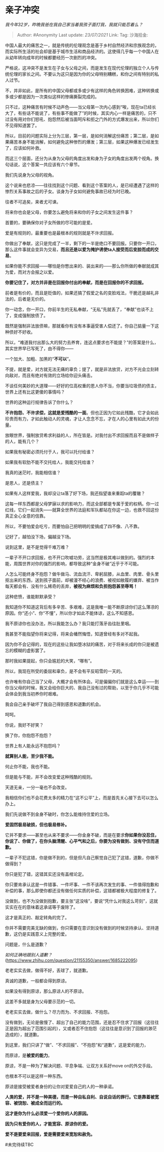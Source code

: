 # 亲子冲突
*我今年32岁，昨晚我爸在我自己家当着我孩子面打我，我就只能忍着么？*

> Author: #Anonymity
> Last update: *23/07/2021*
> Link:
> Tag:
> 沙海拾金:

中国人最大的痛苦之一，就是传统的伦理观念是基于乡村自然经济和宗族观念的，而实际所生活的社会却是基于城市生活和商品经济的。这使得几乎每一个中国人在从幼年转向成年的时候都要经历一次剧烈的冲突。

严格说，这冲突不是发生在子女与父母之间，而是发生在现代伦理的独立个人与传统伦理的家长之间。不要认为这只是因为你的父母特别糟糕，和你之间有特别的私人过节。

不，并非如此，是所有的中国父母都或多或少有这样的角色转换困难，这种转换或多或少都是因为一次类似这样的惨痛撕裂完成的。

只不过，这种痛苦有时候不动声色——当父母第一次内心感到“唉，现在ta已经长大了，有些话不能说了，有些事不能做了”的时候，其实内心一样是痛苦的，只不过没有用对你们怒吼、抱怨然后被当面呵斥和拒之门外的方式爆发出来，所以你们不见得知道罢了。

所以，目前的问题实际上分为三层，第一层，是如何消解这份痛苦；第二层，是如果痛苦本身不能消解，如何避免这种惨烈的爆发；第三层，如果这种爆发已经发生了，应该如何补救。

而这三个层面，还分为从身为父母的角度出发和身为子女的角度出发两个视角。换句话说，这个答案一共应该有六个章节。

我们先说身为父母的视角。

这个说来也悲凉——往往找到这个问题、看到这个答案的人，是已经遭遇了这样的惨烈关系事故之后的子女。谈身为子女如何避免事故已经为时已晚。

往者不可追矣，来者尤可谏。

将来你也会是父母，你要怎么避免将来和你的子女之间发生这件事？

首要的，要确保你对子女所做的尽可能的是爱。

爱是有规则的，最重要也是最根本的规则就是不许求回报。

你做出了奉献，这只是完成了一半，剩下的一半是绝口不要回报。只要你一开口，那么这件事就会变异为交易，**而且还是以爱为掩护诱使ta人接受而后变脸而成的交易**。

如果你能不求回报——哪怕是你憋出来的、装出来的——那么你所做的奉献就成其为爱，而对方会报之以爱。

**你要记住了，对方并非是在回报你付出的奉献，而是在回报你的不求回报。**

前者是有价的，而且是贬值的，如果还搞了假爱之名的变脸戏法，干脆还是越礼非法的，后者是无价的。

你一动念，你一开口，你前半生的无私奉献，“无私”先就丢了，“奉献”也谈不上了，变成强制放债了。

既然是强制非法放债嘛，那就看你有没有本事逼受害人偿还了。你自己掂量一下这种债好不好收。

所以，“难道我付出那么大的努力去养育，连这点要求也不能提？”的答案是什么，其实世界早已写死了，由不得你——

一个加大、加粗、加黑的“**不可以**”。

不提，就是爱，对方就无法无痛的辜负；提了，就是非法放贷，对方不光会立刻转向敌对，而且有绝对有效的立场给你迎头痛击。

不谈任何美妙的大道理——好好的位高权重的恩人你不当，你要当垃圾债的债主，世界上还有比这更傻的事情吗？

世界的这种运行规律告诉了你什么？

**不许抱怨、不许求偿，这就是爱残酷的一面**。但也正因为它如此残酷，它才会如此珍贵而有力，才如此触动人的灵魂，才让人念念不忘，才在人的心里有如此大的份量。

放眼世界，强制放贷希求利益的人，所在皆是。对我付出不求回报而且不是做样子的人，能有几个？

如果我有秘密必须托付于人，我可以托付给谁？

如果我有软肋不能不交托给人，我能交托给谁？

我真的迷茫时，我能相信谁？

是恩人，还是债主？

如果有人这样爱我，我却没让ta落了好下场，我还指望谁来重蹈ta的覆辙？

这每一样东西都是父母梦寐以求的影响力，而这全部都是专属于爱的权柄。你一过红线，它们一起消失——就算全世界的法庭和军队都站在你这一边，也救不回这份真正全心全意的信靠。

所以，不要怕爱会吃亏，而要怕自己把明明的爱搞成了四不像、八不靠。

记好了，越怕没下场，偏越没下场。

说到这里，是不是觉得千难万难？

一辈子不开口求回报，也不开口吹嘘功劳，这当然是极其难以做到的。强烈的本能，周围世界对你的强烈的影响，都导致这种“金身不破”近乎于不可能。

人怎么可能终身不抱怨？做牛做马、流血流汗、卑躬屈膝，从血里、肉里、骨头里抠出来的东西，送到孩子面前，却被漫不经心的浪费、被视如敝履的嫌弃、被当作每天都会有、没有什么稀奇的丢弃，**被视为麻烦和负担抱怨甚至辱骂！**

这种悲愤，谁能默默承受？

我知道你不知道这背后有多辛苦、多艰难，这是我唯一能不断原谅你们这么薄凉的原因。你“还小”、你“不懂”，所以你才如此不能体谅，这么不知感恩。

我不原谅你也没办法，所以我能怎么办？我只能打落牙齿往肚里咽。

我甚至不能指望你将来记得，将来会幡然悔悟，知道曾经有多对不起我。

因为你不会记得的，现在的这些让我如堕冰狱的痛苦，对于将来长成的你只是被遗忘的模糊的虚影罢了。

那时我如果提起，你只会尴尬的大笑，“哪有”。

所以，我现在所受的委屈和辜负，是不会有平反昭雪的一天的。

也许唯有你自己当了父母，大概才会有所体会。可是偏偏你们就是这么幸运——到你当父母的时候，我又会给你巨大的、我自己没有过的帮助，以至于你几乎不可能会体会到我当初养你时艰难。

我会自己亲手破坏了我自己得到感恩和道歉的机会。

呵呵。

你说，我好不好笑？

换了你，你抱怨不抱怨？

世界上有人能永远不抱怨吗？

**就算别人能，至少我不能。**

何止你不能，我也不能。

但是能与不能，并不会改变爱这种残酷的规则。

天道无亲，一分一毫也不会改变。

我相信你们也不会花费太多的精力在“这不公平”上，而是首先关心接下去可以怎么办上。

我们先说做不到金身不破时，你怎么能维持住爱的立场。

**爱固然极易破损，但也极易修补。**

它并不要求——甚至也从来不要求——你金身不破，而是在要求**你如果你没忍住，你说了、你做了，在你头脑清醒、心平气和之后，你要为没有做到、没有守住而道歉。**

一辈子不犯这错，你是做不到的，但是但凡自己察觉自己犯了这错，道歉，你做不做得到？

你只是犯了错，这错其实还没有盖棺论定。

你只要肯承认这是一件错事、一件坏事、一件不该再次发生的事、一件值得抱歉和补偿的事，那么即使你都还没有做任何实质的补偿，这错都被极大程度的修复了。

没做到，也不为没做到抱歉，要主张“这没啥”，要说“凭什么对我这么苛刻”，这就实实在在的意味着这承诺等于废除了。

这才是真正的、敲定转角的完了。

你并不需要完美无缺的做到，你只需要在意识到没有做到的时候坚持承认、坚持道歉，这仍是实践意义上完整的爱。

问题是，什么是道歉？

*如何正确地跟别人道歉？*(https://www.zhihu.com/question/21155350/answer/1685222095)

老老实实去做，做得不好，丢球了，就道歉。

真诚的道歉，一般都会得到原谅。

如果没有得到原谅，那么原谅人的不原谅。

这差不多就是身为父母要示范的一切。

老老实实去做，做什么？尽力而为、不求回报、不抱怨。

没有做到，无论是傲慢了、超出了自己的能力范围，还是忍不住求了回报（这往往正是因为超出了范围引起的），又或者忍不住抱怨（这往往是意识到了回报的渺茫造成的），就道歉。

到这里，我们只讲了“做”、“不求回报”、“不抱怨”和“道歉”，这是爱的能力，

而原谅，是**被爱的能力**。

原谅，不是一种为了解决问题、平息争端、让双方关系好move on的外交手段。

也根本不可以是这样一种东西。

原谅是接受被爱者身份的让你对爱爱自己的人的一种承诺。

**人类的爱，并不是一种美德，而是一种自私自利、自说自话的罪行。它是靠着被宽容、被饶恕、被成全而运行的。**

**这才是你为什么必须爱一个爱你的人的原因。**

**因为只有爱你的人，才能宽容、原谅你的爱。**

**爱不是要爱来回报，爱是需要爱来宽恕和赦免。**

#未完待续TBC
